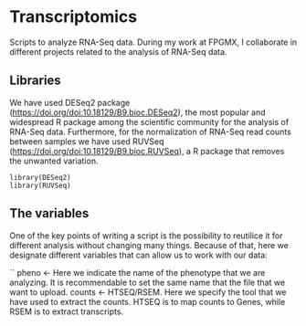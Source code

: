 # Transcriptomics
Scripts to analyze RNA-Seq data. During my work at FPGMX, I collaborate in different projects related to the analysis of RNA-Seq data.

## Libraries
We have used DESeq2 package (https://doi.org/doi:10.18129/B9.bioc.DESeq2), the most popular and widespread R package among the scientific community for the analysis of RNA-Seq data. Furthermore, for the normalization of RNA-Seq read counts between samples we have used RUVSeq (https://doi.org/doi:10.18129/B9.bioc.RUVSeq), a R package that removes the unwanted variation.

```
library(DESeq2)
library(RUVSeq)
```

## The variables
One of the key points of writing a script is the possibility to reutilice it for different analysis without changing many things. Because of that, here we designate different variables that can allow us to work with our data:

``
pheno <- Here we indicate the name of the phenotype that we are analyzing. It is recommendable to set the same name that the file that we want to upload.
counts <- HTSEQ/RSEM. Here we specify the tool that we have used to extract the counts. HTSEQ is to map counts to Genes, while RSEM is to extract transcripts.
```
